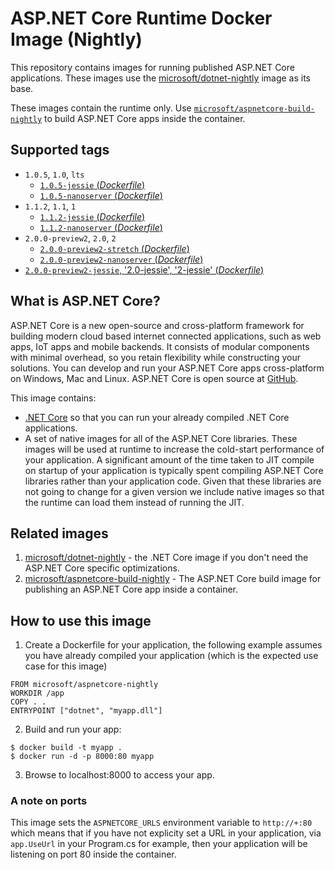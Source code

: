 
ASP.NET Core Runtime Docker Image (Nightly)
===========================================

This repository contains images for running published ASP.NET Core applications. These images use the
[microsoft/dotnet-nightly](https://hub.docker.com/r/microsoft/dotnet-nightly/) image as its base.

These images contain the runtime only. Use [`microsoft/aspnetcore-build-nightly`](https://hub.docker.com/r/microsoft/aspnetcore-build-nightly/) to build ASP.NET Core apps inside the container.

## Supported tags

- `1.0.5`, `1.0`, `lts`
    - [`1.0.5-jessie` (*Dockerfile*)](https://github.com/aspnet/aspnet-docker/blob/dev/1.0/jessie/runtime/Dockerfile)
    - [`1.0.5-nanoserver` (*Dockerfile*)](https://github.com/aspnet/aspnet-docker/blob/dev/1.0/nanoserver/runtime/Dockerfile)
- `1.1.2`, `1.1`, `1`
    - [`1.1.2-jessie` (*Dockerfile*)](https://github.com/aspnet/aspnet-docker/blob/dev/1.1/jessie/runtime/Dockerfile)
    - [`1.1.2-nanoserver` (*Dockerfile*)](https://github.com/aspnet/aspnet-docker/blob/dev/1.1/nanoserver/runtime/Dockerfile)
- `2.0.0-preview2`, `2.0`, `2`
    - [`2.0.0-preview2-stretch` (*Dockerfile*)](https://github.com/aspnet/aspnet-docker/blob/dev/2.0/stretch/runtime/Dockerfile)
    - [`2.0.0-preview2-nanoserver` (*Dockerfile*)](https://github.com/aspnet/aspnet-docker/blob/dev/2.0/nanoserver/runtime/Dockerfile)
- [`2.0.0-preview2-jessie`, '2.0-jessie', '2-jessie' (*Dockerfile*)](https://github.com/aspnet/aspnet-docker/blob/dev/2.0/jessie/runtime/Dockerfile)

## What is ASP.NET Core?

ASP.NET Core is a new open-source and cross-platform framework for building modern cloud based internet connected applications, such as web apps, IoT apps and mobile backends. It consists of modular components with minimal overhead, so you retain flexibility while constructing your solutions. You can develop and run your ASP.NET Core apps cross-platform on Windows, Mac and Linux. ASP.NET Core is open source at [GitHub](https://github.com/aspnet).

This image contains:

- [.NET Core](https://www.microsoft.com/net/core) so that you can run your already compiled .NET Core applications.
- A set of native images for all of the ASP.NET Core libraries. These images will be used at runtime to increase
  the cold-start performance of your application. A significant amount of the time taken to JIT compile on startup of
  your application is typically spent compiling ASP.NET Core libraries rather than your application code. Given that
  these libraries are not going to change for a given version we include native images so that the runtime can load them
  instead of running the JIT.

## Related images

1. [microsoft/dotnet-nightly](https://hub.docker.com/r/microsoft/dotnet-nightly/) - the .NET Core image if you don't need the ASP.NET Core specific optimizations.
2. [microsoft/aspnetcore-build-nightly](https://hub.docker.com/r/microsoft/aspnetcore-build-nightly/) - The ASP.NET Core build image for publishing an ASP.NET Core app inside a container.

## How to use this image

1. Create a Dockerfile for your application, the following example assumes you have already compiled your application (which is the expected use case for this image)

  ```
  FROM microsoft/aspnetcore-nightly
  WORKDIR /app
  COPY . .
  ENTRYPOINT ["dotnet", "myapp.dll"]
  ```

2. Build and run your app:

  ```
  $ docker build -t myapp .
  $ docker run -d -p 8000:80 myapp
  ```

3. Browse to localhost:8000 to access your app.

### A note on ports

  This image sets the `ASPNETCORE_URLS` environment variable to `http://+:80` which means that if you have not explicity
  set a URL in your application, via `app.UseUrl` in your Program.cs for example, then your application will be listening
  on port 80 inside the container.
